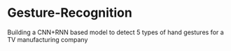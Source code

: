 # Gesture-Recognition
Building a CNN+RNN based model to detect 5 types of hand gestures for a TV manufacturing company
